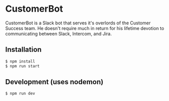 # CustomerBot

CustomerBot is a Slack bot that serves it's overlords of the Customer Success team. He doesn't require much in return for his lifetime devotion to communicating between Slack, Intercom, and Jira. 

## Installation

```bash
$ npm install
$ npm run start
```

## Development (uses nodemon)

```bash
$ npm run dev
```
